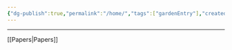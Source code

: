 ```yaml
---
{"dg-publish":true,"permalink":"/home/","tags":["gardenEntry"],"created":"2023-08-25-Friday 19:31:26","updated":"2023-08-25-Friday 21:44:00"}
---
```



---
[[Papers\|Papers]]